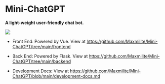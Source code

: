 # Mini-ChatGPT

**A light-weight user-friendly chat bot.**

<img src="https://img.shields.io/badge/Dependency-Vue,&nbsp;Flask,&nbsp;Element+-green.svg?style=flat-square"/>


- Front End: Powered by Vue. View at <https://github.com/Maxmilite/Mini-ChatGPT/tree/main/frontend>

- Back End: Powered by Flask. View at <https://github.com/Maxmilite/Mini-ChatGPT/tree/main/backend>

- Development Docs: View at <https://github.com/Maxmilite/Mini-ChatGPT/blob/main/development-docs.md>